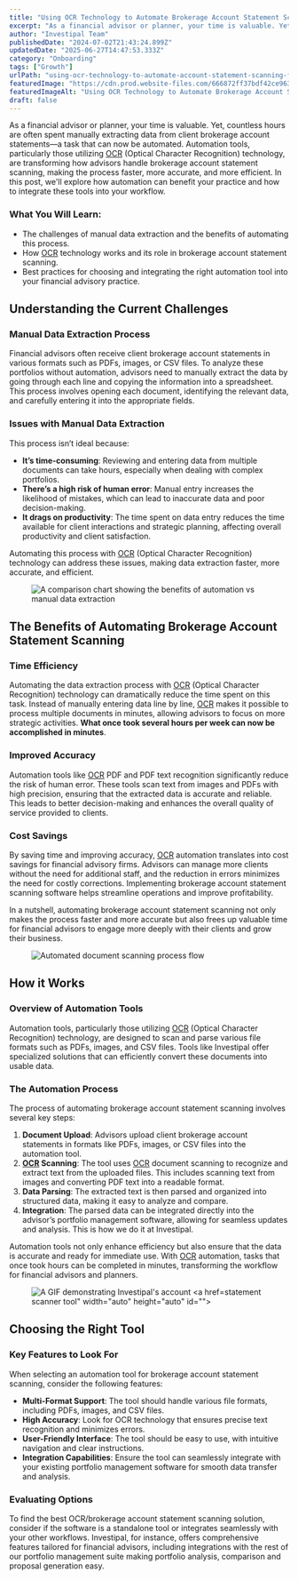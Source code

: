 ```yaml
---
title: "Using OCR Technology to Automate Brokerage Account Statement Scanning for Financial Advisors"
excerpt: "As a financial advisor or planner, your time is valuable. Yet, countless hours are often spent manually extracting data from client brokerage account statements-a task that can now be automated."
author: "Investipal Team"
publishedDate: "2024-07-02T21:43:24.899Z"
updatedDate: "2025-06-27T14:47:53.333Z"
category: "Onboarding"
tags: ["Growth"]
urlPath: "using-ocr-technology-to-automate-account-statement-scanning-for-financial-advisors"
featuredImage: "https://cdn.prod.website-files.com/666872ff37bdf42ce9637d77/66e2032df5ff6d06de2a2506_Using%20OCR%20Technology%20to%20Automate%20Brokerage%20Account%20Statement%20Scanning%20for%20Financial%20Advisors.png"
featuredImageAlt: "Using OCR Technology to Automate Brokerage Account Statement Scanning for Financial Advisors"
draft: false
---
```

<p id="">As a financial advisor or planner, your time is valuable. Yet, countless hours are often spent manually extracting data from client brokerage account statements—a task that can now be automated. Automation tools, particularly those utilizing <a href="/features/automated-statement-scanner">OCR</a> (Optical Character Recognition) technology, are transforming how advisors handle brokerage account statement scanning, making the process faster, more accurate, and more efficient. In this post, we'll explore how automation can benefit your practice and how to integrate these tools into your workflow.</p><h3 id="">What You Will Learn:</h3><ul id=""><li id="">The challenges of manual data extraction and the benefits of automating this process.</li><li id="">How <a href="/features/automated-statement-scanner">OCR</a> technology works and its role in brokerage account statement scanning.</li><li id="">Best practices for choosing and integrating the right automation tool into your financial advisory practice.</li></ul><h2 id="">Understanding the Current Challenges</h2><h3 id="">Manual Data Extraction Process</h3><p id="">Financial advisors often receive client brokerage account statements in various formats such as PDFs, images, or CSV files. To analyze these portfolios without automation, advisors need to manually extract the data by going through each line and copying the information into a spreadsheet. This process involves opening each document, identifying the relevant data, and carefully entering it into the appropriate fields.</p><h3 id="">Issues with Manual Data Extraction</h3><p id="">This process isn’t ideal because:</p><ul id=""><li id=""><strong id="">It’s time-consuming</strong>: Reviewing and entering data from multiple documents can take hours, especially when dealing with complex portfolios.</li><li id=""><strong id="">There’s a high risk of human error</strong>: Manual entry increases the likelihood of mistakes, which can lead to inaccurate data and poor decision-making.</li><li id=""><strong id="">It drags on productivity</strong>: The time spent on data entry reduces the time available for client interactions and strategic planning, affecting overall productivity and client satisfaction.</li></ul><p id="">Automating this process with <a href="/features/automated-statement-scanner">OCR</a> (Optical Character Recognition) technology can address these issues, making data extraction faster, more accurate, and efficient.</p><figure id="" class="w-richtext-figure-type-image w-richtext-align-fullwidth" style="max-width:2240px" data-rt-type="image" data-rt-align="fullwidth" data-rt-max-width="2240px"><div id=""><img src="/images/inline/using-ocr-technology-to-automate-account-statement-scanning-for-financial-advisors-0-8006816ffc.webp" loading="lazy" alt="A comparison chart showing the benefits of automation vs manual data extraction" width="auto" height="auto" id=""></div></figure><h2 id="">The Benefits of Automating Brokerage Account Statement Scanning</h2><h3 id="">Time Efficiency</h3><p id="">Automating the data extraction process with <a href="/features/automated-statement-scanner">OCR</a> (Optical Character Recognition) technology can dramatically reduce the time spent on this task. Instead of manually entering data line by line, <a href="/features/automated-statement-scanner">OCR</a> makes it possible to process multiple documents in minutes, allowing advisors to focus on more strategic activities. <strong id="">What once took several hours per week can now be accomplished in minutes</strong>.</p><h3 id="">Improved Accuracy</h3><p id="">Automation tools like <a href="/features/automated-statement-scanner">OCR</a> PDF and PDF text recognition significantly reduce the risk of human error. These tools scan text from images and PDFs with high precision, ensuring that the extracted data is accurate and reliable. This leads to better decision-making and enhances the overall quality of service provided to clients.</p><h3 id="">Cost Savings</h3><p id="">By saving time and improving accuracy, <a href="/features/automated-statement-scanner">OCR</a> automation translates into cost savings for financial advisory firms. Advisors can manage more clients without the need for additional staff, and the reduction in errors minimizes the need for costly corrections. Implementing brokerage account statement scanning software helps streamline operations and improve profitability.</p><p id="">In a nutshell, automating brokerage account statement scanning not only makes the process faster and more accurate but also frees up valuable time for financial advisors to engage more deeply with their clients and grow their business.</p><figure id="" class="w-richtext-figure-type-image w-richtext-align-fullwidth" data-rt-type="image" data-rt-align="fullwidth"><div id=""><img src="/images/inline/using-ocr-technology-to-automate-account-statement-scanning-for-financial-advisors-1-3c7fc53e4c.webp" loading="lazy" alt="Automated document scanning process flow" width="auto" height="auto" id=""></div></figure><h2 id="">How it Works</h2><h3 id="">Overview of Automation Tools</h3><p id="">Automation tools, particularly those utilizing <a href="/features/automated-statement-scanner">OCR</a> (Optical Character Recognition) technology, are designed to scan and parse various file formats such as PDFs, images, and CSV files. Tools like Investipal offer specialized solutions that can efficiently convert these documents into usable data.</p><h3 id="">The Automation Process</h3><p id="">The process of automating brokerage account statement scanning involves several key steps:</p><ol id=""><li id=""><strong id="">Document Upload</strong>: Advisors upload client brokerage account statements in formats like PDFs, images, or CSV files into the automation tool.</li><li id=""><strong id=""><a href="/features/automated-statement-scanner">OCR</a> Scanning</strong>: The tool uses <a href="/features/automated-statement-scanner">OCR</a> document scanning to recognize and extract text from the uploaded files. This includes scanning text from images and converting PDF text into a readable format.</li><li id=""><strong id="">Data Parsing</strong>: The extracted text is then parsed and organized into structured data, making it easy to analyze and compare.</li><li id=""><strong id="">Integration</strong>: The parsed data can be integrated directly into the advisor’s portfolio management software, allowing for seamless updates and analysis. This is how we do it at Investipal.</li></ol><p id="">Automation tools not only enhance efficiency but also ensure that the data is accurate and ready for immediate use. With <a href="/features/automated-statement-scanner">OCR</a> automation, tasks that once took hours can be completed in minutes, transforming the workflow for financial advisors and planners.</p><figure id="" class="w-richtext-figure-type-image w-richtext-align-fullwidth" data-rt-type="image" data-rt-align="fullwidth"><div id=""><img src="/images/inline/using-ocr-technology-to-automate-account-statement-scanning-for-financial-advisors-2-0c4247ac0c.webp" loading="lazy" alt="A GIF demonstrating Investipal's account <a href="/features/automated-statement-scanner">statement scanner</a> tool" width="auto" height="auto" id=""></div></figure><h2 id="">Choosing the Right Tool</h2><h3 id="">Key Features to Look For</h3><p id="">When selecting an automation tool for brokerage account statement scanning, consider the following features:</p><ul id=""><li id=""><strong id="">Multi-Format Support</strong>: The tool should handle various file formats, including PDFs, images, and CSV files.</li><li id=""><strong id="">High Accuracy</strong>: Look for OCR technology that ensures precise text recognition and minimizes errors.</li><li id=""><strong id="">User-Friendly Interface</strong>: The tool should be easy to use, with intuitive navigation and clear instructions.</li><li id=""><strong id="">Integration Capabilities</strong>: Ensure the tool can seamlessly integrate with your existing portfolio management software for smooth data transfer and analysis.</li></ul><h3 id="">Evaluating Options</h3><p id="">To find the best OCR/brokerage account statement scanning solution, consider if the software is a standalone tool or integrates seamlessly with your other workflows. Investipal, for instance, offers comprehensive features tailored for financial advisors, including integrations with the rest of our portfolio management suite making portfolio analysis, comparison and proposal generation easy.</p>